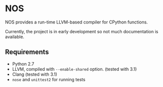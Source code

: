 NOS
===

NOS provides a run-time LLVM-based compiler for CPython functions.

Currently, the project is in early development so not much documentation is available.

Requirements
------------

* Python 2.7
* LLVM, compiled with `--enable-shared` option. (tested with 3.1)
* Clang (tested with 3.1)
* `nose` and `unittest2` for running tests
